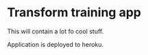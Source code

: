 # Transform training app

This will contain a lot fo cool stuff.

Application is deployed to heroku.